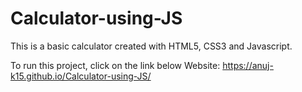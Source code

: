 # Calculator-using-JS
This is a basic calculator created with HTML5, CSS3 and Javascript.

To run this project, click on the link below
Website: https://anuj-k15.github.io/Calculator-using-JS/
